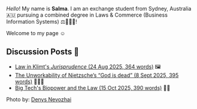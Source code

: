 _Hello_! My name is **Salma**. I am an exchange student from Sydney, Australia 🇦🇺 pursuing a combined degree in Laws & Commerce (Business Information Systems) ⚖️👩🏻‍💻!

Welcome to my page ☺️ 

## Discussion Posts 💭

- [Law in Klimt's *Jurisprudence* (24 Aug 2025, 364 words)](https://drive.google.com/file/d/17wvNZw6xDbs4WEO8peprMpwokt17Od53/view?usp=sharing) 🖼️
- [The Unworkability of Nietzsche’s “God is dead” (8 Sept 2025, 395 words)](https://drive.google.com/file/d/1SS6BdsrpIZEtYI9rM7ac6-ZynT82KbaL/view?usp=sharing) 🦸🏻‍♀️
- [Big Tech's Biopower and the Law (15 Oct 2025, 390 words)](https://drive.google.com/file/d/1OkZtsVoI5ETeanPssNwvka8RvnU2Nq-p/view?usp=sharing) 💪🏼



Photo by: [Denys Nevozhai](https://unsplash.com/photos/guNIjIuUcgY)
